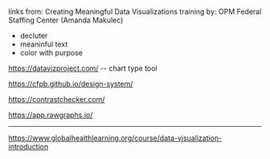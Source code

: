 links from:   Creating Meaningful Data Visualizations training by: OPM Federal Staffing Center (Amanda Makulec)

* decluter
* meaninful text
* color with purpose

https://datavizproject.com/    -- chart type tool


https://cfpb.github.io/design-system/


https://contrastchecker.com/

https://app.rawgraphs.io/

----
https://www.globalhealthlearning.org/course/data-visualization-introduction
